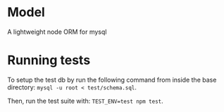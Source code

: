 Model
=====

A lightweight node ORM for mysql

Running tests
=============

To setup the test db by run the following command from inside the base directory:
`mysql -u root < test/schema.sql`.

Then, run the test suite with:
`TEST_ENV=test npm test`.
